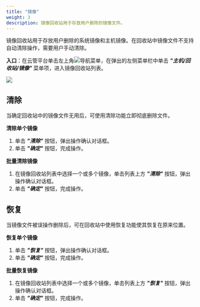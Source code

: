 ```yaml
---
title: "镜像"
weight: 3
description: 镜像回收站用于存放用户删除的镜像文件。
---
```


镜像回收站用于存放用户删除的系统镜像和主机镜像。在回收站中镜像文件不支持自动清除操作，需要用户手动清除。

**入口**：在云管平台单击左上角![](../../../images/intro/nav.png)导航菜单，在弹出的左侧菜单栏中单击 **_"主机/回收站/镜像"_** 菜单项，进入镜像回收站列表。

![](../../../images/computing/imagerecovery1.png)

## 清除

当确定回收站中的镜像文件无用后，可使用清除功能立即彻底删除文件。

**清除单个镜像**

1. 单击 **_"清除"_** 按钮，弹出操作确认对话框。
2. 单击 **_"确定"_** 按钮，完成操作。

**批量清除镜像**

1. 在镜像回收站列表中选择一个或多个镜像，单击列表上方 **_"清除"_** 按钮，弹出操作确认对话框。
2. 单击 **_"确定"_** 按钮，完成操作。

## 恢复

当镜像文件被误操作删除后，可在回收站中使用恢复功能使其恢复在原来位置。

**恢复单个镜像**

1. 单击 **_"恢复"_** 按钮，弹出操作确认对话框。
2. 单击 **_"确定"_** 按钮，完成操作。

**批量恢复镜像**

1. 在镜像回收站列表中选择一个或多个镜像，单击列表上方 **_"恢复"_** 按钮，弹出操作确认对话框。
2. 单击 **_"确定"_** 按钮，完成操作。
